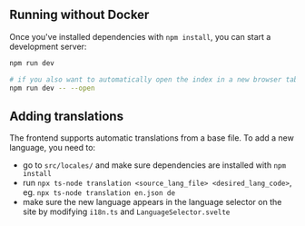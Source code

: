## Running without Docker

Once you've installed dependencies with `npm install`, you can start a development server:

```bash
npm run dev

# if you also want to automatically open the index in a new browser tab
npm run dev -- --open
```

## Adding translations

The frontend supports automatic translations from a base file. To add a new language, you need to:

-   go to `src/locales/` and make sure dependencies are installed with `npm install`
-   run `npx ts-node translation <source_lang_file> <desired_lang_code>`, eg.
    `npx ts-node translation en.json de`
-   make sure the new language appears in the language selector on the site by modifying `i18n.ts` and `LanguageSelector.svelte`
